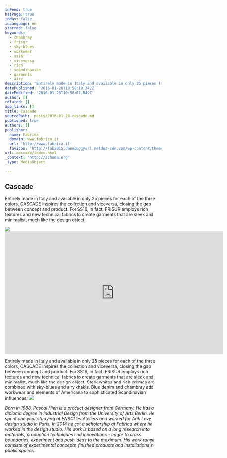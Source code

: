 ```yaml
---
inFeed: true
hasPage: true
inNav: false
inLanguage: en
starred: false
keywords:
  - chambray
  - frisur
  - sky-blues
  - workwear
  - ss16
  - viceversa
  - rich
  - scandinavian
  - garments
  - airy
description: 'Entirely made in Italy and available in only 25 pieces for each of the three colors, CASCADE inspires the collection and viceversa, closing the gap between concept and product. For SS16, in fact, FRISUR employs rich textures and new technical fabrics to create garments that are sleek and minimalist, much like the design object.'
datePublished: '2016-01-28T10:58:10.342Z'
dateModified: '2016-01-28T10:58:07.849Z'
author: []
related: []
app_links: []
title: Cascade
sourcePath: _posts/2016-01-28-cascade.md
published: true
authors: []
publisher:
  name: Fabrica
  domain: www.fabrica.it
  url: 'http://www.fabrica.it'
  favicon: 'http://fab2015.dunebuggysrl.netdna-cdn.com/wp-content/themes/fabrica/favicon.ico'
url: cascade/index.html
_context: 'http://schema.org'
_type: MediaObject

---
```

<article style=""><h1>Cascade</h1><p>Entirely made in Italy and available in only 25 pieces for each of the three colors, CASCADE inspires the collection and viceversa, closing the gap between concept and product. For SS16, in fact, FRISUR employs rich textures and new technical fabrics to create garments that are sleek and minimalist, much like the design object.</p><img src="http://fab2015.dunebuggysrl.netdna-cdn.com/wp-content/uploads/2016/01/FABRICAxFRISUR_woman2-1024x768.jpg" /></article>

<iframe src="https://player.vimeo.com/video/151640844?color=ffffff&amp;title=0&amp;byline=0&amp;portrait=0" width="700" height="394" frameborder="0" webkitallowfullscreen="webkitallowfullscreen" mozallowfullscreen="mozallowfullscreen" allowfullscreen="allowfullscreen" style=""></iframe>

Entirely made in Italy and available in only 25 pieces for each of the three colors, CASCADE inspires the collection and viceversa, closing the gap between concept and product. For SS16, in fact, FRISUR employs rich textures and new technical fabrics to create garments that are sleek and minimalist, much like the design object. Stark whites and rich crèmes are combined with sky-blues and airy khakis. Blue denim and chambray add workwear and elements of Americana to sophisticated Scandinavian influences.
![](https://the-grid-user-content.s3-us-west-2.amazonaws.com/3e086d56-735d-497a-a910-d5cecc9829f4.jpg)

_Born in 1988, Pascal Hien is a product designer from Germany. He has a diploma degree in Industrial Design from the University of Arts Berlin. He spent one year studying at ENSCI les Ateliers and worked for Arik Levy design studio in Paris. In 2014 he got a scholarship at Fabrica where he worked in the design studio. His work is based on a long research into materials, production techniques and innovations - eager to cross boundaries, experiment and push ideas to the maximum. His work range consists of experimental concepts, finished products and installations in public spaces._